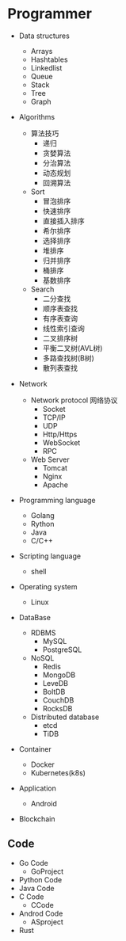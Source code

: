 # Programmer
- Data structures  
	* Arrays
	* Hashtables
	* Linkedlist
	* Queue
	* Stack
	* Tree
	* Graph
- Algorithms
	- 算法技巧
		* 递归
		* 贪婪算法
		* 分治算法
		* 动态规划
		* 回溯算法
	- Sort
		* 冒泡排序	
		* 快速排序	
		* 直接插入排序	
		* 希尔排序	  
		* 选择排序
		* 堆排序	 
		* 归并排序	
		* 桶排序	
		* 基数排序
	- Search
		* 二分查找
		* 顺序表查找
		* 有序表查询
		* 线性索引查询
		* 二叉排序树
		* 平衡二叉树(AVL树)
		* 多路查找树(B树)
		* 散列表查找
- Network 
	- Network protocol 网络协议
		* Socket
		* TCP/IP
		* UDP
		* Http/Https
		* WebSocket
		* RPC
	- Web Server
		* Tomcat 
		* Nginx
		* Apache


- Programming language		
	* Golang
	* Rython
	* Java
	* C/C++	

- Scripting language
	* shell 
	
- Operating system
	- Linux  

- DataBase
	- RDBMS
    	* MySQL
    	* PostgreSQL 
	- NoSQL
		* Redis
        * MongoDB
		* LeveDB
		* BoltDB
		* CouchDB
		* RocksDB
    - Distributed database
        * etcd
		* TiDB

- Container 
	* Docker
	* Kubernetes(k8s)


- Application	
	* Android 

- Blockchain

## Code
- Go Code
	- GoProject
- Python Code
- Java Code
- C Code
	* CCode
- Androd Code 
	* ASproject
- Rust